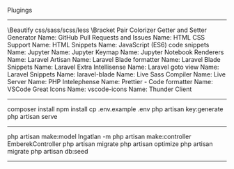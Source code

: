 Plugings
***
\Beautify css/sass/scss/less
\Bracket Pair Colorizer
Getter and Setter Generator
Name: GitHub Pull Requests and Issues
Name: HTML CSS Support
Name: HTML Snippets
Name: JavaScript (ES6) code snippets
Name: Jupyter
Name: Jupyter Keymap
Name: Jupyter Notebook Renderers
Name: Laravel Artisan
Name: Laravel Blade formatter
Name: Laravel Blade Snippets
Name: Laravel Extra Intellisense
Name: Laravel goto view
Name: Laravel Snippets
Name: laravel-blade
Name: Live Sass Compiler
Name: Live Server
Name: PHP Intelephense
Name: Prettier - Code formatter
Name: VSCode Great Icons
Name: vscode-icons
Name: Thunder Client
***
composer install
npm install
cp .env.example .env
php artisan key:generate
php artisan serve
***
php artisan make:model Ingatlan -m
php artisan make:controller EmberekController
php artisan migrate
php artisan optimize
php artisan migrate
php artisan db:seed
***

